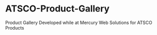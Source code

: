 # ATSCO-Product-Gallery
Product Gallery Developed while at Mercury Web Solutions for ATSCO Products
